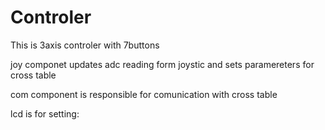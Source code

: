 # Controler 

This is 3axis controler with 7buttons 

joy componet updates adc reading form joystic and sets paramereters for cross table 

com component is responsible for comunication with cross table 

lcd is for setting:


